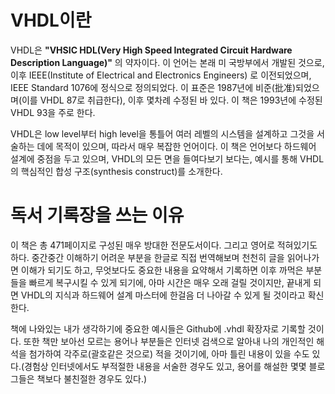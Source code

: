 # VHDL이란
VHDL은 **"VHSIC HDL(Very High Speed Integrated Circuit Hardware Description Language)"**
의 약자이다. 이 언어는 본래 미 국방부에서 개발된 것으로, 이후 IEEE(Institute of Electrical and Electronics Engineers)
로 이전되었으며, IEEE Standard 1076에 정식으로 정의되었다. 이 표준은 1987년에 비준(批准)되었으며(이를 VHDL 87로 취급한다),
이후 몇차례 수정된 바 있다. 이 책은 1993년에 수정된 VHDL 93을 주로 한다.

VHDL은 low level부터 high level을 통틀어 여러 레벨의 시스템을 설계하고 그것을 서술하는 데에 목적이 있으며, 
따라서 매우 복잡한 언어이다. 이 책은 언어보다 하드웨어 설계에 중점을 두고 있으며, VHDL의 모든 면을 들여다보기 보다는, 예시를 통해 
VHDL의 핵심적인 합성 구조(synthesis construct)를 소개한다.

# 독서 기록장을 쓰는 이유
이 책은 총 471페이지로 구성된 매우 방대한 전문도서이다. 그리고 영어로 적혀있기도 하다. 
중간중간 이해하기 어려운 부분을 한글로 직접 번역해보며 천천히 글을 읽어나가면 이해가 되기도 하고, 무엇보다도 중요한 내용을 요약해서 
기록하면 이후 까먹은 부분들을 빠르게 복구시킬 수 있게 되기에, 아마 시간은 매우 오래 걸릴 것이지만, 끝내게 되면 VHDL의 지식과 
하드웨어 설계 마스터에 한걸음 더 나아갈 수 있게 될 것이라고 확신한다.

책에 나와있는 내가 생각하기에 중요한 예시들은 Github에 .vhdl 확장자로 기록할 것이다. 또한 책만 보아선 모르는 용어나 부분들은 인터넷 
검색으로 알아내 나의 개인적인 해석을 첨가하여 각주로(괄호같은 것으로) 적을 것이기에, 아마 틀린 내용이 있을 수도 있다.(경험상 인터넷에서도 부적절한 내용을 서술한 경우도 
있고, 용어를 해설한 몇몇 블로그들은 책보다 불친절한 경우도 있다.)
